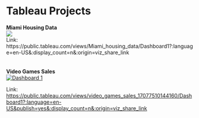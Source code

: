 <h1>Tableau Projects</h1>
<T1><B>Miami Housing Data</B></T1>
<b1>
<div class='tableauPlaceholder' id='viz1707761252715' style='position: relative'><noscript><a href='#'><img alt=' ' src='https:&#47;&#47;public.tableau.com&#47;static&#47;images&#47;Mi&#47;Miami_housing_data&#47;Dashboard1&#47;1_rss.png' style='border: none' /></a></noscript><object class='tableauViz'  style='display:none;'><param name='host_url' value='https%3A%2F%2Fpublic.tableau.com%2F' /> <param name='embed_code_version' value='3' /> <param name='site_root' value='' /><param name='name' value='Miami_housing_data&#47;Dashboard1' /><param name='tabs' value='yes' /><param name='toolbar' value='yes' /><param name='static_image' value='https:&#47;&#47;public.tableau.com&#47;static&#47;images&#47;Mi&#47;Miami_housing_data&#47;Dashboard1&#47;1.png' /> <param name='animate_transition' value='yes' /><param name='display_static_image' value='yes' /><param name='display_spinner' value='yes' /><param name='display_overlay' value='yes' /><param name='display_count' value='yes' /><param name='language' value='en-US' /></object></div>
</b1>
<b2>
  Link: https://public.tableau.com/views/Miami_housing_data/Dashboard1?:language=en-US&:display_count=n&:origin=viz_share_link
</b2>
<br>
<br>
<br>
<T1><B>Video Games Sales</B></T1>
<b1>
<div class='tableauPlaceholder' id='viz1707751030487' style='position: relative'><noscript><a href='#'><img alt='Dashboard 1 ' 
src='https:&#47;&#47;public.tableau.com&#47;static&#47;images&#47;vi&#47;video_games_sales_17077510144160&#47;Dashboard1&#47;1_rss.png' style='border: none' /></a>
</noscript><object class='tableauViz'  style='display:none;'><param name='host_url' value='https%3A%2F%2Fpublic.tableau.com%2F' /> 
  <param name='embed_code_version' value='3' /> <param name='site_root' value='' />
  <param name='name' value='video_games_sales_17077510144160&#47;Dashboard1' /><param name='tabs' value='no' /><param name='toolbar' value='yes' />
  <param name='static_image' value='https:&#47;&#47;public.tableau.com&#47;static&#47;images&#47;vi&#47;video_games_sales_17077510144160&#47;Dashboard1&#47;1.png' /> 
  <param name='animate_transition' value='yes' /><param name='display_static_image' value='yes' /><param name='display_spinner' value='yes' /><param name='display_overlay' value='yes' />
  <param name='display_count' value='yes' /><param name='language' value='en-US' /><param name='filter' value='publish=yes' /></object></div>                
</b1>
<b2>
  
  Link: https://public.tableau.com/views/video_games_sales_17077510144160/Dashboard1?:language=en-US&publish=yes&:display_count=n&:origin=viz_share_link
</b2>

